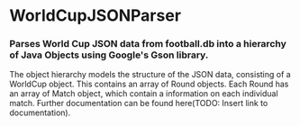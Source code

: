 # WorldCupJSONParser
### Parses World Cup JSON data from football.db into a hierarchy of Java Objects using Google's Gson library.

The object hierarchy models the structure of the JSON data, consisting of a WorldCup object. This contains an array of 
Round objects. Each Round has an array of Match object, which contain a information on each individual match. Further 
documentation can be found here(TODO: Insert link to documentation).
